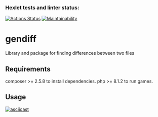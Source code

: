 ### Hexlet tests and linter status:
[![Actions Status](https://github.com/aldente0/php-project-48/actions/workflows/hexlet-check.yml/badge.svg)](https://github.com/aldente0/php-project-48/actions)
[![Maintainability](https://api.codeclimate.com/v1/badges/4c48eb0999c55a8ea77a/maintainability)](https://codeclimate.com/github/aldente0/php-project-48/maintainability)

# gendiff

Library and package for finding differences between two files

## Requirements

composer >= 2.5.8 to install dependencies.
php >= 8.1.2 to run games.

## Usage

[![asciicast](https://asciinema.org/a/650293.svg)](https://asciinema.org/a/650293)